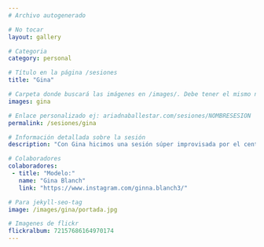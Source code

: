 ```yaml
---
# Archivo autogenerado

# No tocar
layout: gallery

# Categoria
category: personal

# Título en la página /sesiones
title: "Gina"

# Carpeta donde buscará las imágenes en /images/. Debe tener el mismo nombre y sin espacios
images: gina

# Enlace personalizado ej: ariadnaballestar.com/sesiones/NOMBRESESION
permalink: /sesiones/gina

# Información detallada sobre la sesión
description: "Con Gina hicimos una sesión súper improvisada por el centro de Barcelona. En cuestión de horas lo organizamos todo y salimos a hacer unas fotitos. ¡Fue genial y espero poder repetir pronto con ella!"

# Colaboradores
colaboradores:
 - title: "Modelo:"
   name: "Gina Blanch"
   link: "https://www.instagram.com/ginna.blanch3/"

# Para jekyll-seo-tag
image: /images/gina/portada.jpg

# Imagenes de flickr
flickralbum: 72157686164970174
---
```

